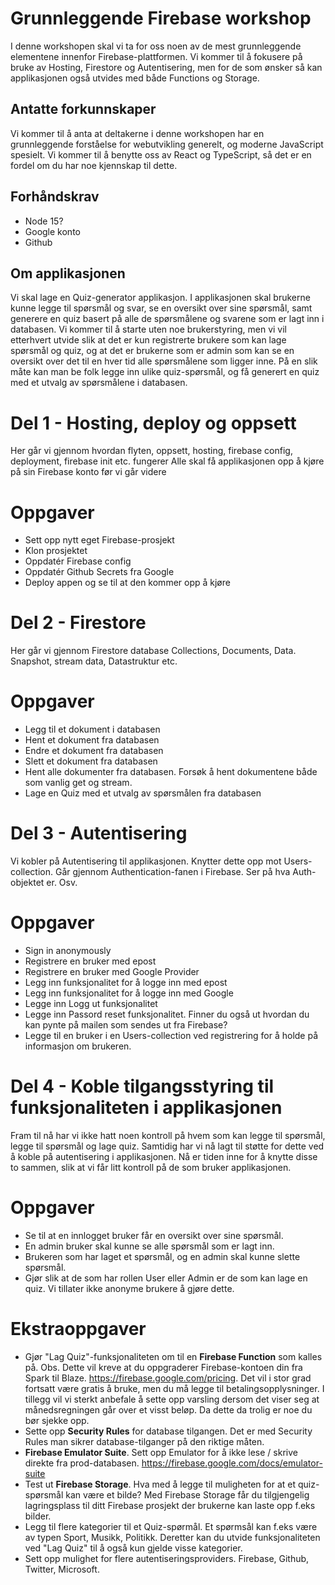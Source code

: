 # Grunnleggende Firebase workshop
I denne workshopen skal vi ta for oss noen av de mest grunnleggende elementene innenfor Firebase-plattformen. Vi kommer til å fokusere på bruke av Hosting, Firestore og Autentisering, men for de som ønsker så kan applikasjonen også utvides med både Functions og Storage. 

## Antatte forkunnskaper
Vi kommer til å anta at deltakerne i denne workshopen har en grunnleggende forståelse for webutvikling generelt, og moderne JavaScript spesielt. Vi kommer til å benytte oss av React og TypeScript, så det er en fordel om du har noe kjennskap til dette. 

## Forhåndskrav
- Node 15?
- Google konto
- Github

## Om applikasjonen
Vi skal lage en Quiz-generator applikasjon. I applikasjonen skal brukerne kunne legge til spørsmål og svar, se en oversikt over sine spørsmål, samt generere en quiz basert på alle de spørsmålene og svarene som er lagt inn i databasen. Vi kommer til å starte uten noe brukerstyring, men vi vil etterhvert utvide slik at det er kun registrerte brukere som kan lage spørsmål og quiz, og at det er brukerne som er admin som kan se en oversikt over det til en hver tid alle spørsmålene som ligger inne. På en slik måte kan man be folk legge inn ulike quiz-spørsmål, og få generert en quiz med et utvalg av spørsmålene i databasen.


# Del 1 - Hosting, deploy og oppsett
Her går vi gjennom hvordan flyten, oppsett, hosting, firebase config, deployment, firebase init etc. fungerer
Alle skal få applikasjonen opp å kjøre på sin Firebase konto før vi går videre

# Oppgaver
- Sett opp nytt eget Firebase-prosjekt 
- Klon prosjektet
- Oppdatér Firebase config
- Oppdatér Github Secrets fra Google
- Deploy appen og se til at den kommer opp å kjøre


# Del 2 - Firestore
Her går vi gjennom Firestore database Collections, Documents, Data. Snapshot, stream data, Datastruktur etc.

# Oppgaver
- Legg til et dokument i databasen
- Hent et dokument fra databasen
- Endre et dokument fra databasen
- Slett et dokument fra databasen
- Hent alle dokumenter fra databasen. Forsøk å hent dokumentene både som vanlig get og stream.
- Lage en Quiz med et utvalg av spørsmålen fra databasen

# Del 3 - Autentisering
Vi kobler på Autentisering til applikasjonen. Knytter dette opp mot Users-collection. Går gjennom Authentication-fanen i Firebase. Ser på hva Auth-objektet er. Osv. 

# Oppgaver
- Sign in anonymously
- Registrere en bruker med epost
- Registrere en bruker med Google Provider
- Legg inn funksjonalitet for å logge inn med epost
- Legg inn funksjonalitet for å logge inn med Google
- Legge inn Logg ut funksjonalitet
- Legge inn Passord reset funksjonalitet. Finner du også ut hvordan du kan pynte på mailen som sendes ut fra Firebase?
- Legge til en bruker i en Users-collection ved registrering for å holde på informasjon om brukeren. 

# Del 4 - Koble tilgangsstyring til funksjonaliteten i applikasjonen
Fram til nå har vi ikke hatt noen kontroll på hvem som kan legge til spørsmål, legge til spørsmål og lage quiz. Samtidig har vi nå lagt til støtte for dette ved å koble på autentisering i applikasjonen. Nå er tiden inne for å knytte disse to sammen, slik at vi får litt kontroll på de som bruker applikasjonen.

# Oppgaver
- Se til at en innlogget bruker får en oversikt over sine spørsmål.
- En admin bruker skal kunne se alle spørsmål som er lagt inn.
- Brukeren som har laget et spørsmål, og en admin skal kunne slette spørsmål.
- Gjør slik at de som har rollen User eller Admin er de som kan lage en quiz. Vi tillater ikke anonyme brukere å gjøre dette.

# Ekstraoppgaver
- Gjør "Lag Quiz"-funksjonaliteten om til en **Firebase Function** som kalles på. Obs. Dette vil kreve at du oppgraderer Firebase-kontoen din fra Spark til Blaze. https://firebase.google.com/pricing. Det vil i stor grad fortsatt være gratis å bruke, men du må legge til betalingsopplysninger. I tillegg vil vi sterkt anbefale å sette opp varsling dersom det viser seg at månedsregningen går over et visst beløp. Da dette da trolig er noe du bør sjekke opp. 
- Sette opp **Security Rules** for database tilgangen. Det er med Security Rules man sikrer database-tilganger på den riktige måten.
- **Firebase Emulator Suite**. Sett opp Emulator for å ikke lese / skrive direkte fra prod-databasen. https://firebase.google.com/docs/emulator-suite
- Test ut **Firebase Storage**. Hva med å legge til muligheten for at et quiz-spørsmål kan være et bilde? Med Firebase Storage får du tilgjengelig lagringsplass til ditt Firebase prosjekt der brukerne kan laste opp f.eks bilder. 
- Legg til flere kategorier til et Quiz-spørmål. Et spørmsål kan f.eks være av typen Sport, Musikk, Politikk. Deretter kan du utvide funksjonaliteten ved "Lag Quiz" til å også kun gjelde visse kategorier.
- Sett opp mulighet for flere autentiseringsproviders. Firebase, Github, Twitter, Microsoft.
